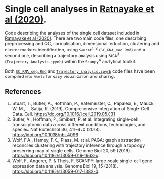 # Single cell analyses in [Ratnayake et al (2020)](https://www.biorxiv.org/content/10.1101/2020.08.24.262428v1.abstract).
Code describing the analyses of the single cell dataset included in [Ratnayake et al (2020)](https://www.biorxiv.org/content/10.1101/2020.08.24.262428v1.abstract). There are two main code files, one describing preprocessing and QC, normalisation, dimensional reduction, clustering and cluster markers identification,  using `Seurat`<sup>1, 2</sup> (`SC_RNA_seq.Rmd`) and a second one, describing a trajectory analysis using `PAGA`<sup>3</sup> (`Trajectory_Analysis.ipynb`) within the `Scanpy`<sup>4</sup> analytical toolkit. 

Both [`SC_RNA_seq.Rmd`](http://htmlpreview.github.io/?https://github.com/fjrossello/Ratnayake_et_al_2020_SC/blob/master/SC_RNA_seq.html) and [`Trajectory_Analysis.ipynb`](http://htmlpreview.github.io/?https://github.com/fjrossello/Ratnayake_et_al_2020_SC/blob/master/Trajectory_Analysis.html) code files have been compiled into `htmls` for easy visualization and sharing.

## References
1. Stuart, T., Butler, A., Hoffman, P., Hafemeister, C., Papalexi, E., Mauck, W. M., … Satija, R. (2019). Comprehensive Integration of Single-Cell Data. Cell. https://doi.org/10.1016/j.cell.2019.05.031
2. Butler, A., Hoffman, P., Smibert, P. et al. Integrating single-cell transcriptomic data across different conditions, technologies, and species. Nat Biotechnol 36, 411–420 (2018). https://doi.org/10.1038/nbt.4096
3. Wolf, F.A., Hamey, F.K., Plass, M. et al. PAGA: graph abstraction reconciles clustering with trajectory inference through a topology preserving map of single cells. Genome Biol 20, 59 (2019). https://doi.org/10.1186/s13059-019-1663-x.
4. Wolf, F., Angerer, P. & Theis, F. SCANPY: large-scale single-cell gene expression data analysis. Genome Biol 19, 15 (2018). https://doi.org/10.1186/s13059-017-1382-0.

